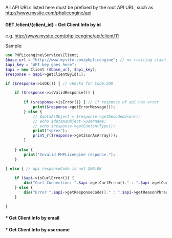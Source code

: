 All API URLs listed here must be prefixed by the root API URL, such as http://www.mysite.com/phplicengine/api

#### GET /client/{client_id} - Get Client Info by id

e.g. http://www.mysite.com/phplicengine/api/client/11

Sample:

```php
use PHPLicengine\Service\Client;
$base_url = "http://www.mysite.com/phplicengine"; // no trailing slash!
$api_key = "API key goes here";
$api = new Client ($base_url, $api_key);
$response = $api->getClientById(1);

if ($response->isOk()) { // checks for Code:200

    if ($response->isValidResponse()) {
    
        if ($response->isError()) { // if response of api has error
            print($response->getErrorMessage());
        } else {
            // $dataAsObject = $response->getDecodedJson();
            // echo $dataAsObject->username;
            // echo $response->getContentType();
            print("<pre>");
            print_r($response->getJsonAsArray());
        }
    
    } else {
        print("Invalid PHPLicengine response.");
    }
    
} else { // api responseCode is not 200:OK

    if ($api->isCurlError()) {
        die("Curl Connection: ".$api->getCurlErrno()." : ".$api->getCurlError());
    } else {
        die("Error ".$api->getResponseCode()." : ".$api->getReasonPhrase());
    }

}

```

#### * Get Client Info by email

#### * Get Client Info by username

